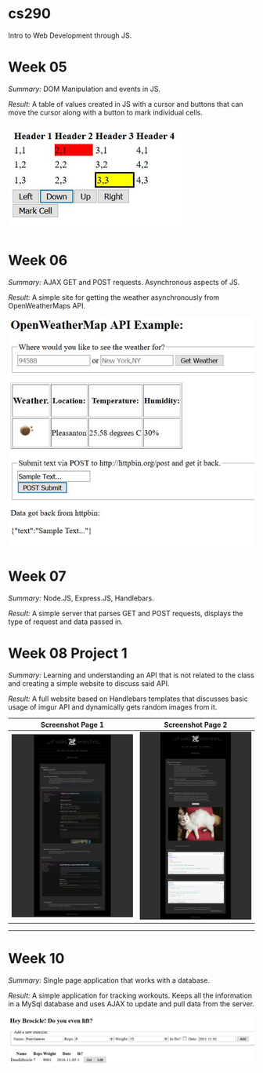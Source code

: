 # cs290
Intro to Web Development through JS.

# Week 05

*Summary:* DOM Manipulation and events in JS.

*Result:* A table of values created in JS with a cursor and buttons that can move the cursor along with a button to mark individual cells.

![Screenshot 1](https://github.com/knsy/cs290/blob/master/week%2005/03%20Homework%20Assignment%20DOM%20and%20Events/screenshots/screenshot01.jpg "Screenshot 1")


# Week 06


*Summary:* AJAX GET and POST requests. Asynchronous aspects of JS.

*Result:* A simple site for getting the weather asynchronously from OpenWeatherMaps API.

![Screenshot 1](https://github.com/knsy/cs290/blob/master/week%2006/02%20AJAX%20Interactions%20Assignment/screenshots/screenshot01.jpg "Screenshot 1")


# Week 07


*Summary:* Node.JS, Express.JS, Handlebars.

*Result:* A simple server that parses GET and POST requests, displays the type of request and data passed in.


# Week 08 Project 1

*Summary:* Learning and understanding an API that is not related to the class and creating a simple website to discuss said API.

*Result:* A full website based on Handlebars templates that discusses basic usage of imgur API and dynamically gets random images from it.

|Screenshot Page 1 | Screenshot Page 2 |
|:------------------:|:------------------:|
|![Screenshot 1](https://github.com/knsy/cs290/blob/master/week%2008/01%20HowToSite/screenshots/screenshot02.png) | ![Screenshot 2](https://github.com/knsy/cs290/blob/master/week%2008/01%20HowToSite/screenshots/screenshot01.png)|



----


# Week 10


*Summary:* Single page application that works with a database.

*Result:* A simple application for tracking workouts. Keeps all the information in a MySql database and uses AJAX to update and pull data from the server.

![Screenshot 1](https://github.com/knsy/cs290/blob/master/week%2010/02_WorkoutTracker/screenshots/WorkoutTracker01.jpg "Screenshot 1")


